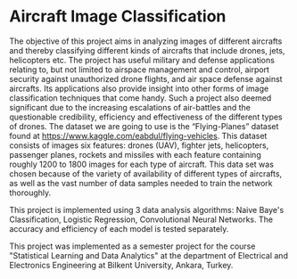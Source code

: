 # Aircraft Image Classification
The objective of this project aims in analyzing images of different aircrafts and thereby classifying different kinds of aircrafts that include drones, jets, helicopters etc. The project has useful military and defense applications relating to, but not limited to airspace management and control, airport security against unauthorized drone flights, and air space defense against aircrafts. Its applications also provide insight into other forms of image classification techniques that come handy. Such a project also deemed significant due to the increasing escalations of air-battles and the questionable credibility, efficiency and effectiveness of the different types of drones.
The dataset we are going to use is the “Flying-Planes” dataset found at https://www.kaggle.com/eabdul/flying-vehicles. This dataset consists of images six features: drones (UAV), fighter jets, helicopters, passenger planes, rockets and missiles with each feature containing roughly 1200 to 1800 images for each type of aircraft. This data set was chosen because of the variety of availability of different types of aircrafts, as well as the vast number of data samples needed to train the network thoroughly.

This project is implemented using 3 data analysis algorithms: Naive Baye's Classification, Logistic Regression, Convolutional Neural
Networks. The accuracy and efficiency of each model is tested separately.

This project was implemented as a semester project for the course "Statistical Learning and Data Analytics" at 
the department of Electrical and Electronics Engineering at Bilkent University, Ankara, Turkey.


